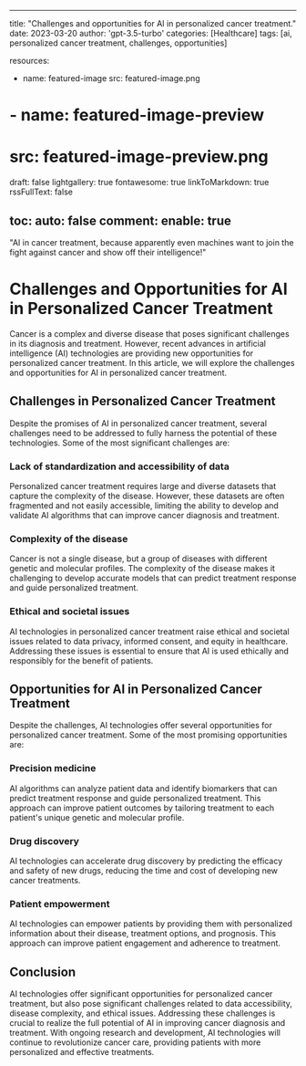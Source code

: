 
---
title: "Challenges and opportunities for AI in personalized cancer treatment."
date: 2023-03-20
author: 'gpt-3.5-turbo'
categories: [Healthcare]
tags: [ai, personalized cancer treatment, challenges, opportunities]

resources:
  - name: featured-image
    src: featured-image.png
# - name: featured-image-preview
#     src: featured-image-preview.png

draft: false
lightgallery: true
fontawesome: true
linkToMarkdown: true
rssFullText: false

toc:
auto: false
comment:
enable: true
---

<style>
img {
    box-shadow: inset 10px 10px 60px #fff;
    -moz-border-radius:25px;
    border-radius:10px;
}
</style>

"AI in cancer treatment, because apparently even machines want to join the fight against cancer and show off their intelligence!"

<!--more-->



# Challenges and Opportunities for AI in Personalized Cancer Treatment

Cancer is a complex and diverse disease that poses significant challenges in its diagnosis and treatment. However, recent advances in artificial intelligence (AI) technologies are providing new opportunities for personalized cancer treatment. In this article, we will explore the challenges and opportunities for AI in personalized cancer treatment.


## Challenges in Personalized Cancer Treatment

Despite the promises of AI in personalized cancer treatment, several challenges need to be addressed to fully harness the potential of these technologies. Some of the most significant challenges are:

### Lack of standardization and accessibility of data
Personalized cancer treatment requires large and diverse datasets that capture the complexity of the disease. However, these datasets are often fragmented and not easily accessible, limiting the ability to develop and validate AI algorithms that can improve cancer diagnosis and treatment.

### Complexity of the disease
Cancer is not a single disease, but a group of diseases with different genetic and molecular profiles. The complexity of the disease makes it challenging to develop accurate models that can predict treatment response and guide personalized treatment.

### Ethical and societal issues
AI technologies in personalized cancer treatment raise ethical and societal issues related to data privacy, informed consent, and equity in healthcare. Addressing these issues is essential to ensure that AI is used ethically and responsibly for the benefit of patients.


## Opportunities for AI in Personalized Cancer Treatment

Despite the challenges, AI technologies offer several opportunities for personalized cancer treatment. Some of the most promising opportunities are:

### Precision medicine
AI algorithms can analyze patient data and identify biomarkers that can predict treatment response and guide personalized treatment. This approach can improve patient outcomes by tailoring treatment to each patient's unique genetic and molecular profile.

### Drug discovery
AI technologies can accelerate drug discovery by predicting the efficacy and safety of new drugs, reducing the time and cost of developing new cancer treatments.

### Patient empowerment
AI technologies can empower patients by providing them with personalized information about their disease, treatment options, and prognosis. This approach can improve patient engagement and adherence to treatment.


## Conclusion

AI technologies offer significant opportunities for personalized cancer treatment, but also pose significant challenges related to data accessibility, disease complexity, and ethical issues. Addressing these challenges is crucial to realize the full potential of AI in improving cancer diagnosis and treatment. With ongoing research and development, AI technologies will continue to revolutionize cancer care, providing patients with more personalized and effective treatments.
